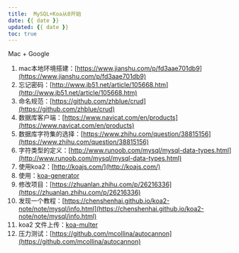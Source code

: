 ```yaml
---
title:  MySQL+Koa从0开始
date: {{ date }}
updated: {{ date }}
toc: true
---
```



Mac + Google

1. mac本地环境搭建：[https://www.jianshu.com/p/fd3aae701db9](https://www.jianshu.com/p/fd3aae701db9)
2. 忘记密码：[http://www.jb51.net/article/105668.htm](http://www.jb51.net/article/105668.htm)
3. 命名规范：[https://github.com/zhblue/crud](https://github.com/zhblue/crud)
4. 数据库客户端：[https://www.navicat.com/en/products](https://www.navicat.com/en/products)
5. 数据库字符集的选择：[https://www.zhihu.com/question/38815156](https://www.zhihu.com/question/38815156)
6. 字符类型的定义：[http://www.runoob.com/mysql/mysql-data-types.html](http://www.runoob.com/mysql/mysql-data-types.html)
7. 使用koa2：[http://koajs.com/](http://koajs.com/)
8. 使用：[koa-generator](https://github.com/17koa/koa-generator)
9. 修改项目：[https://zhuanlan.zhihu.com/p/26216336](https://zhuanlan.zhihu.com/p/26216336)
10. 发现一个教程：[https://chenshenhai.github.io/koa2-note/note/mysql/info.html](https://chenshenhai.github.io/koa2-note/note/mysql/info.html)
11. koa2 文件上传：[koa-multer](https://github.com/koa-modules/multer)
12. 压力测试：[https://github.com/mcollina/autocannon](https://github.com/mcollina/autocannon)
    

